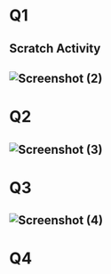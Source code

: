 # Q1
## Scratch Activity
## ![Screenshot (2)](https://github.com/emman0000/PF-FALL-2023/assets/142867499/3c84756e-81f5-4e36-ac04-d94279c64e46)
# Q2
## ![Screenshot (3)](https://github.com/emman0000/PF-FALL-2023/assets/142867499/c95e98c4-f7cb-4dee-8064-f372c5f4cb9b)
# Q3 
## ![Screenshot (4)](https://github.com/emman0000/PF-FALL-2023/assets/142867499/f9b3dede-f2c4-4b24-9c27-33c86f4f639f)
# Q4 
## 
